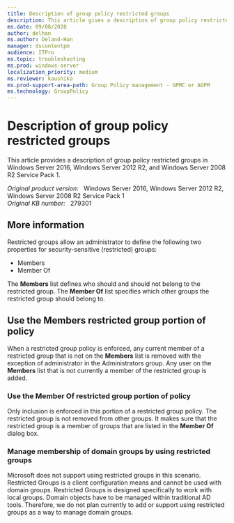 ```yaml
---
title: Description of group policy restricted groups
description: This article gives a description of group policy restricted groups.
ms.date: 09/08/2020
author: delhan
ms.author: Deland-Han
manager: dscontentpm
audience: ITPro
ms.topic: troubleshooting
ms.prod: windows-server
localization_priority: medium
ms.reviewer: kaushika
ms.prod-support-area-path: Group Policy management - GPMC or AGPM
ms.technology: GroupPolicy
---
```

# Description of group policy restricted groups

This article provides a description of group policy restricted groups in Windows Server 2016, Windows Server 2012 R2, and Windows Server 2008 R2 Service Pack 1.

_Original product version:_ &nbsp; Windows Server 2016, Windows Server 2012 R2, Windows Server 2008 R2 Service Pack 1  
_Original KB number:_ &nbsp; 279301

## More information

Restricted groups allow an administrator to define the following two properties for security-sensitive (restricted) groups:

- Members
- Member Of

The **Members** list defines who should and should not belong to the restricted group. The **Member Of** list specifies which other groups the restricted group should belong to.

## Use the Members restricted group portion of policy

When a restricted group policy is enforced, any current member of a restricted group that is not on the **Members** list is removed with the exception of administrator in the Administrators group. Any user on the **Members** list that is not currently a member of the restricted group is added.

### Use the Member Of restricted group portion of policy

Only inclusion is enforced in this portion of a restricted group policy. The restricted group is not removed from other groups. It makes sure that the restricted group is a member of groups that are listed in the **Member Of** dialog box.

### Manage membership of domain groups by using restricted groups

Microsoft does not support using restricted groups in this scenario. Restricted Groups is a client configuration means and cannot be used with domain groups. Restricted Groups is designed specifically to work with local groups. Domain objects have to be managed within traditional AD tools. Therefore, we do not plan currently to add or support using restricted groups as a way to manage domain groups.
